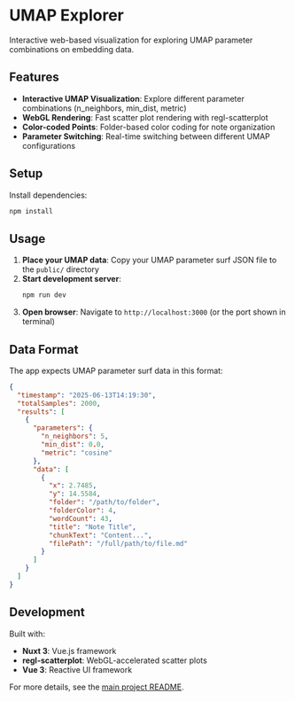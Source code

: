# UMAP Explorer

Interactive web-based visualization for exploring UMAP parameter combinations on embedding data.

## Features

- **Interactive UMAP Visualization**: Explore different parameter combinations (n_neighbors, min_dist, metric)
- **WebGL Rendering**: Fast scatter plot rendering with regl-scatterplot
- **Color-coded Points**: Folder-based color coding for note organization
- **Parameter Switching**: Real-time switching between different UMAP configurations

## Setup

Install dependencies:

```bash
npm install
```

## Usage

1. **Place your UMAP data**: Copy your UMAP parameter surf JSON file to the `public/` directory
2. **Start development server**:
   ```bash
   npm run dev
   ```
3. **Open browser**: Navigate to `http://localhost:3000` (or the port shown in terminal)

## Data Format

The app expects UMAP parameter surf data in this format:

```json
{
  "timestamp": "2025-06-13T14:19:30",
  "totalSamples": 2000,
  "results": [
    {
      "parameters": {
        "n_neighbors": 5,
        "min_dist": 0.0,
        "metric": "cosine"
      },
      "data": [
        {
          "x": 2.7485,
          "y": 14.5584,
          "folder": "/path/to/folder",
          "folderColor": 4,
          "wordCount": 43,
          "title": "Note Title",
          "chunkText": "Content...",
          "filePath": "/full/path/to/file.md"
        }
      ]
    }
  ]
}
```

## Development

Built with:
- **Nuxt 3**: Vue.js framework
- **regl-scatterplot**: WebGL-accelerated scatter plots
- **Vue 3**: Reactive UI framework

For more details, see the [main project README](../README.md).
